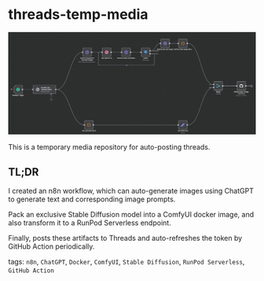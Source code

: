 # threads-temp-media
![n8n workflow](n8n_workflow_overview.png)

This is a temporary media repository for auto-posting threads.

## TL;DR
I created an n8n workflow, which can auto-generate images using ChatGPT to generate text and corresponding image prompts.
 
Pack an exclusive Stable Diffusion model into a ComfyUI docker image, and also transform it to a RunPod Serverless endpoint. 

Finally, posts these artifacts to Threads and auto-refreshes the token by GitHub Action periodically.


tags: `n8n`, `ChatGPT`, `Docker`, `ComfyUI`, `Stable Diffusion`, `RunPod Serverless`, `GitHub Action`
